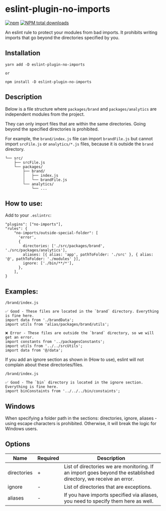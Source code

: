 # eslint-plugin-no-imports
[![npm](https://img.shields.io/npm/v/eslint-plugin-no-imports.svg)](https://www.npmjs.com/package/eslint-plugin-no-imports)
[![NPM total downloads](https://img.shields.io/npm/dt/eslint-plugin-no-imports.svg?style=flat)](https://npmjs.org/package/eslint-plugin-no-imports)

An eslint rule to protect your modules from bad imports.
It prohibits writing imports that go beyond the directories specified by you.

## Installation
```
yarn add -D eslint-plugin-no-imports

or

npm install -D eslint-plugin-no-imports
```

## Description

Below is a file structure where `packages/brand` and `packages/analytics` are independent modules from the project.

They can only import files that are within the same directories. Going beyond the specified directories is prohibited.

For example, the `brand/index.js` file can import `brandFile.js` but cannot import `srcFile.js` or `analytics/*.js` files, because it is outside the `brand` directory.

```
└── src/
    ├── srcFile.js
    └── packages/
        ├── brand/
        │   ├── index.js
        │   └── brandFile.js
        └── analytics/
            └── ...
```

## How to use:
Add to your `.eslintrc`:
```
"plugins": ["no-imports"],
"rules": {
    "no-imports/outside-special-folder": [
      'error',
      {
        directories: ['./src/packages/brand', './src/packages/analytics'],
        aliases: [{ alias: 'app', pathToFolder: './src' }, { alias: '@', pathToFolder: './modules' }],
        ignore: ['./bin/**/*'],
      },
    ],
}
```

## Examples:

```
/brand/index.js

✅ Good - These files are located in the `brand` directory. Everything is fine here. 
import data from './brandData';
import utils from 'alias/packages/brand/utils';

❌ Error - These files are outside the `brand` directory, so we will get an error.  
import constants from '../packagesConstants';
import utils from '../../srcUtils';
import data from '@/data';
```


If you add an ignore section as shown in (How to use), eslint will not complain about these directories/files.

```
/brand/index.js

✅ Good - The `bin` directory is located in the ignore section. Everything is fine here. 
import binConstaints from '../../../bin/constaints';
```

## Windows

When specifying a folder path in the sections: directories, ignore, aliases - using escape characters is prohibited. Otherwise, it will break the logic for Windows users.

## Options

| Name        | Required        | Description                                                                                                     |
|-------------|-----------------|-----------------------------------------------------------------------------------------------------------------|
| directories | +               | List of directories we are monitoring. If an import goes beyond the established directory, we receive an error. |
| ignore      | -               | List of directories that are exceptions.                                                                        |
| aliases     | -               | If you have imports specified via aliases, you need to specify them here as well.                               |
